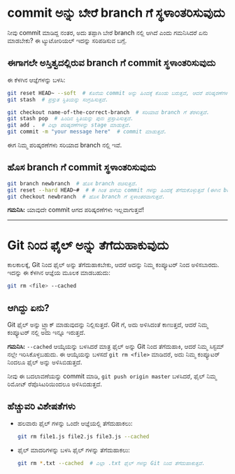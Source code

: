 # commit ಅನ್ನು ಬೇರೆ branch ಗೆ ಸ್ಥಳಾಂತರಿಸುವುದು

ನೀವು commit ಮಾಡಿದ್ದ ನಂತರ, ಅದು ತಪ್ಪಾಗಿ ಬೇರೆ branch ನಲ್ಲಿ ಆಗಿದೆ ಎಂದು ಗಮನಿಸಿದರೆ ಏನು ಮಾಡಬೇಕು?
ಈ ಟ್ಯುಟೋರಿಯಲ್ ಇದನ್ನು ಸರಿಪಡಿಸುವ ಬಗ್ಗೆ.

## ಈಗಾಗಲೇ ಅಸ್ತಿತ್ವದಲ್ಲಿರುವ branch ಗೆ commit ಸ್ಥಳಾಂತರಿಸುವುದು

ಈ ಕೆಳಗಿನ ಆಜ್ಞೆಗಳನ್ನು ಬಳಸಿ:

```bash
git reset HEAD~ --soft  # ಕೊನೆಯ commit ಅನ್ನು ಹಿಂದಕ್ಕೆ ಕೊಂಡು ಬರುತ್ತದೆ, ಆದರೆ ಪರಿಷ್ಕರಣೆಗಳನ್ನು ಉಳಿಸುತ್ತದೆ.
git stash  # ಪ್ರಸ್ತುತ ಸ್ಥಿತಿಯನ್ನು ಸಂಗ್ರಹಿಸುತ್ತದೆ.

git checkout name-of-the-correct-branch  # ಸರಿಯಾದ branch ಗೆ ತೆರಳುತ್ತದೆ.
git stash pop  # ಹಿಂದಿನ ಸ್ಥಿತಿಯನ್ನು ಪುನಃ ಪ್ರಸ್ತಾಪಿಸುತ್ತದೆ.
git add .  # ಎಲ್ಲಾ ಪರಿಷ್ಕರಣೆಗಳನ್ನು stage ಮಾಡುತ್ತದೆ.
git commit -m "your message here"  # commit ಮಾಡುತ್ತದೆ.
```

ಈಗ ನಿಮ್ಮ ಪರಿಷ್ಕರಣೆಗಳು ಸರಿಯಾದ branch ನಲ್ಲಿ ಇವೆ.

## ಹೊಸ branch ಗೆ commit ಸ್ಥಳಾಂತರಿಸುವುದು

```bash
git branch newbranch  # ಹೊಸ branch ರಚಿಸುತ್ತದೆ.
git reset --hard HEAD~#  # # ಗಿಂತ ಹಳೆಯ commit ಗಳನ್ನು ಹಿಂದಕ್ಕೆ ತೆಗೆದುಕೊಳ್ಳುತ್ತದೆ (ಈಗಿನ branch ನಿಂದ ಅಳಿಸಿಬಿಡುತ್ತದೆ!).
git checkout newbranch  # ಹೊಸ branch ಗೆ ಸ್ಥಳಾಂತರವಾಗುತ್ತದೆ.
```

**ಗಮನಿಸಿ:** ಯಾವುದೇ commit ಆಗದ ಪರಿಷ್ಕರಣೆಗಳು ಇಲ್ಲವಾಗುತ್ತವೆ!

---

# Git ನಿಂದ ಫೈಲ್ ಅನ್ನು ತೆಗೆದುಹಾಕುವುದು

ಕಾಲಕಾಲಕ್ಕೆ, Git ನಿಂದ ಫೈಲ್ ಅನ್ನು ತೆಗೆದುಹಾಕಬೇಕು, ಆದರೆ ಅದನ್ನು ನಿಮ್ಮ ಕಂಪ್ಯೂಟರ್ ನಿಂದ ಅಳಿಸಬಾರದು. ಇದನ್ನು ಈ ಕೆಳಗಿನ ಆಜ್ಞೆಯ ಮೂಲಕ ಮಾಡಬಹುದು:

```bash
git rm <file> --cached
```

## ಆಗಿದ್ದು ಏನು?

Git ಫೈಲ್ ಅನ್ನು ಟ್ರ್ಯಾಕ್ ಮಾಡುವುದನ್ನು ನಿಲ್ಲಿಸುತ್ತದೆ. Git ಗೆ, ಅದು ಅಳಿಸಿದಂತೆ ಕಾಣುತ್ತದೆ, ಆದರೆ ನಿಮ್ಮ ಕಂಪ್ಯೂಟರ್ ನಲ್ಲಿ ಅದು ಇನ್ನೂ ಇರುತ್ತದೆ.

**ಗಮನಿಸಿ:** `--cached` ಆಯ್ಕೆಯನ್ನು ಬಳಸಿದರೆ ಮಾತ್ರ ಫೈಲ್ ಅನ್ನು Git ನಿಂದ ತೆಗೆದುಹಾಕಿ, ಆದರೆ ನಿಮ್ಮ ಸಿಸ್ಟಮ್ ನಲ್ಲೇ ಇರಿಸಿಕೊಳ್ಳಬಹುದು. ಈ ಆಯ್ಕೆಯನ್ನು ಬಳಸದೆ `git rm <file>` ಮಾಡಿದರೆ, ಅದು ನಿಮ್ಮ ಕಂಪ್ಯೂಟರ್ ನಿಂದಲೂ ಫೈಲ್ ಅನ್ನು ಅಳಿಸಿಬಿಡುತ್ತದೆ.

ನೀವು ಈ ಬದಲಾವಣೆಯನ್ನು commit ಮಾಡಿ, `git push origin master` ಬಳಸಿದರೆ, ಫೈಲ್ ನಿಮ್ಮ ರಿಮೋಟ್ ರೆಪೊಸಿಟರಿಯಿಂದಲೂ ಅಳಿಸಿಬಿಡುತ್ತದೆ.

## ಹೆಚ್ಚುವರಿ ವಿಶೇಷತೆಗಳು

- ಹಲವಾರು ಫೈಲ್ ಗಳನ್ನು ಒಂದೇ ಆಜ್ಞೆಯಲ್ಲಿ ತೆಗೆದುಹಾಕಲು:

    ```bash
    git rm file1.js file2.js file3.js --cached
    ```

- ಫೈಲ್ ಮಾದರಿಗಳನ್ನು ಬಳಸಿ ಫೈಲ್ ಗಳನ್ನು ತೆಗೆದುಹಾಕಲು:
  
    ```bash
    git rm *.txt --cached  # ಎಲ್ಲಾ .txt ಫೈಲ್ ಗಳನ್ನು Git ನಿಂದ ತೆಗೆದುಹಾಕುತ್ತದೆ.
    ```

